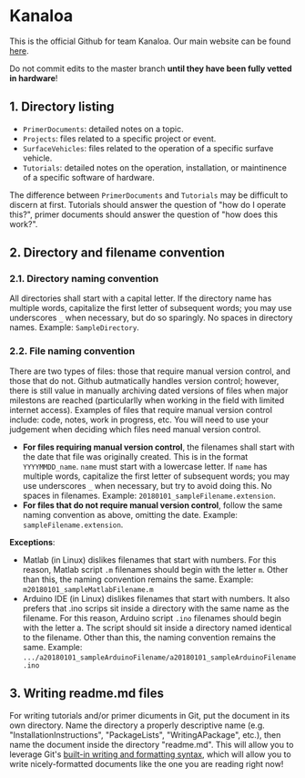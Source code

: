 # Kanaloa
This is the official Github for team Kanaloa.  Our main website can be found [here](http://rip.eng.hawaii.edu/research/unmanned-x-systems/).

Do not commit edits to the master branch **until they have been fully vetted in hardware**!

## 1. Directory listing
 - `PrimerDocuments`: detailed notes on a topic.
 - `Projects`: files related to a specific project or event.
 - `SurfaceVehicles`: files related to the operation of a specific surfave vehicle.
 - `Tutorials`: detailed notes on the operation, installation, or maintinence of a specific software of hardware.  
 
 The difference between `PrimerDocuments` and `Tutorials` may be difficult to discern at first.  Tutorials should answer the question of "how do I operate this?", primer documents should answer the question of "how does this work?".

## 2. Directory and filename convention

### 2.1. Directory naming convention
All directories shall start with a capital letter.  If the directory name has multiple words, capitalize the first letter of subsequent words; you may use underscores `_` when necessary, but do so sparingly.  No spaces in directory names.  Example: `SampleDirectory`.

### 2.2. File naming convention
There are two types of files: those that require manual version control, and those that do not.  Github autmatically handles version control; however, there is still value in manually archiving dated versions of files when major milestons are reached (particularlly when working in the field with limited internet access).  Examples of files that require manual version control include: code, notes, work in progress, etc.  You will need to use your judgement when deciding which files need manual version control.

 - **For files requiring manual version control**, the filenames shall start with the date that file was originally created.  This is in the format `YYYYMMDD_name`.  `name` must start with a lowercase letter.  If `name` has multiple words, capitalize the first letter of subsequent words; you may use underscores `_` when necessary, but try to avoid doing this.  No spaces in filenames.  Example: `20180101_sampleFilename.extension`.
 - **For files that do not require manual version control**, follow the same naming convention as above, omitting the date.  Example: `sampleFilename.extension`.

**Exceptions**:
 - Matlab (in Linux) dislikes filenames that start with numbers.  For this reason, Matlab script `.m` filenames should begin with the letter `m`.  Other than this, the naming convention remains the same.  Example: `m20180101_sampleMatlabFilename.m`
 - Arduino IDE (in Linux) dislikes filenames that start with numbers.  It also prefers that .ino scrips sit inside a directory with the same name as the filename.  For this reason, Arduino script `.ino` filenames should begin with the letter a.  The script should sit inside a directory named identical to the filename.  Other than this, the naming convention remains the same.  Example: `.../a20180101_sampleArduinoFilename/a20180101_sampleArduinoFilename.ino`

## 3. Writing readme.md files
For writing tutorials and/or primer dicuments in Git, put the document in its own directory.  Name the directory a properly descriptive name (e.g. "InstallationInstructions", "PackageLists", "WritingAPackage", etc.), then name the document inside the directory "readme.md".  This will allow you to leverage Git's [built-in writing and formatting syntax](https://help.github.com/articles/basic-writing-and-formatting-syntax/), which will allow you to write nicely-formatted documents like the one you are reading right now!  
